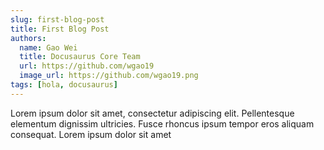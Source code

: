 ```yaml
---
slug: first-blog-post
title: First Blog Post
authors:
  name: Gao Wei
  title: Docusaurus Core Team
  url: https://github.com/wgao19
  image_url: https://github.com/wgao19.png
tags: [hola, docusaurus]
---
```


Lorem ipsum dolor sit amet, consectetur adipiscing elit.
Pellentesque elementum dignissim ultricies.
Fusce rhoncus ipsum tempor eros aliquam consequat.
Lorem ipsum dolor sit amet
